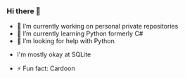 ### Hi there 👋

<!--
**D9-391/D9-391** is a ✨ _special_ ✨ repository because its `README.md` (this file) appears on your GitHub profile.

Here are some ideas to get you started:
-->
- 🔭 I’m currently working on personal private repositories
- 🌱 I’m currently learning Python formerly C#
- 🤔 I’m looking for help with Python
* I'm mostly okay at SQLite
- ⚡ Fun fact: Cardoon


